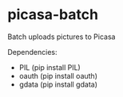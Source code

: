 picasa-batch
============

Batch uploads pictures to Picasa

Dependencies:

 * PIL (pip install PIL)
 * oauth (pip install oauth)
 * gdata (pip install gdata)

